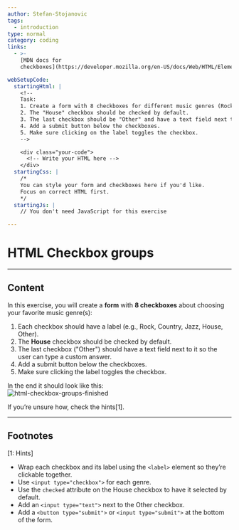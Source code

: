 ```yaml
---
author: Stefan-Stojanovic
tags:
  - introduction
type: normal
category: coding
links:
  - >-
    [MDN docs for
    checkboxes](https://developer.mozilla.org/en-US/docs/Web/HTML/Element/input/checkbox){website}

webSetupCode:
  startingHtml: |
    <!-- 
    Task:
    1. Create a form with 8 checkboxes for different music genres (Rock, Country, Jazz, etc.).
    2. The "House" checkbox should be checked by default.
    3. The last checkbox should be "Other" and have a text field next to it for the user to enter a custom answer.
    4. Add a submit button below the checkboxes.
    5. Make sure clicking on the label toggles the checkbox.
    -->

    <div class="your-code">
      <!-- Write your HTML here -->
    </div>
  startingCss: |
    /* 
    You can style your form and checkboxes here if you'd like.
    Focus on correct HTML first.
    */
  startingJs: |
    // You don't need JavaScript for this exercise

---
```


# HTML Checkbox groups

---

## Content

In this exercise, you will create a **form** with **8 checkboxes** about choosing your favorite music genre(s):  
1. Each checkbox should have a label (e.g., Rock, Country, Jazz, House, Other).  
2. The **House** checkbox should be checked by default.  
3. The last checkbox ("Other") should have a text field next to it so the user can type a custom answer.  
4. Add a submit button below the checkboxes.  
5. Make sure clicking the label toggles the checkbox.  

In the end it should look like this:  
![html-checkbox-groups-finished](https://img.enkipro.com/f80918b4dcabb9ed95a65c8ac29b1338.png)

If you’re unsure how, check the hints[1].

---

## Footnotes

[1: Hints]
- Wrap each checkbox and its label using the `<label>` element so they’re clickable together.  
- Use `<input type="checkbox">` for each genre.  
- Use the `checked` attribute on the House checkbox to have it selected by default.  
- Add an `<input type="text">` next to the Other checkbox.  
- Add a `<button type="submit">` or `<input type="submit">` at the bottom of the form.  

